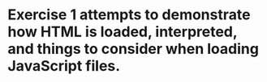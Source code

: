 # Exercise 1 attempts to demonstrate how HTML is loaded, interpreted, and things to consider when loading JavaScript files.